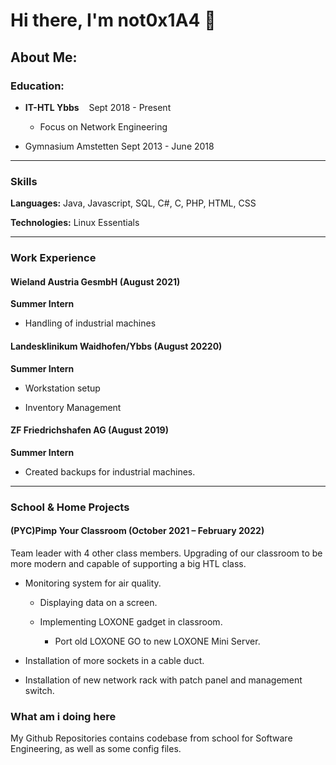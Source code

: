 # Hi there, I'm not0x1A4 👋

## About Me:

### Education:

- **IT-HTL Ybbs**    Sept 2018 - Present
  
  - Focus on Network Engineering

- Gymnasium Amstetten    Sept 2013 - June 2018

---

### Skills

**Languages:** Java, Javascript, SQL, C#, C, PHP, HTML, CSS

**Technologies:** Linux Essentials

---

### Work Experience

#### Wieland Austria GesmbH (August 2021)

**Summer Intern**

- Handling of industrial machines

#### Landesklinikum Waidhofen/Ybbs (August 20220)

**Summer Intern**

- Workstation setup

- Inventory Management

#### ZF Friedrichshafen AG (August 2019)

**Summer Intern**

- Created backups for industrial machines.

---

### School & Home Projects

#### (PYC)Pimp Your Classroom (October 2021 – February 2022)

Team leader with 4 other class members.
Upgrading of our classroom to be more modern and capable of supporting a big HTL class.

- Monitoring system for air quality.
  
  - Displaying data on a screen.
  
  - Implementing LOXONE gadget in classroom.
    
    - Port old LOXONE GO to new LOXONE Mini Server.

- Installation of more sockets in a cable duct.

- Installation of new network rack with patch panel and management switch.

### What am i doing here

My Github Repositories contains codebase from school for Software Engineering, as well as some config files.
